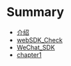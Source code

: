 # Summary

* [介绍](README.md)
* [webSDK\_Check](websdkcheck.md)
* [WeChat\_SDK](wechatsdk.md)
* [chapter1](chapter1.md)


